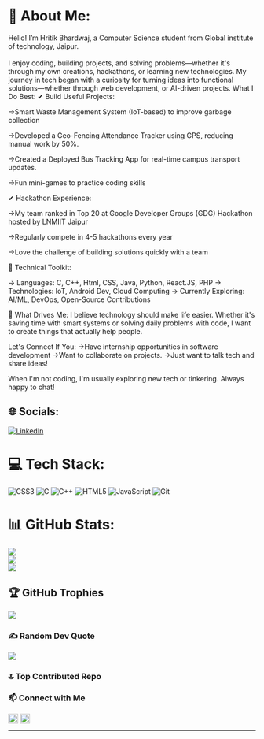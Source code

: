 # 💫 About Me:
Hello! I’m Hritik Bhardwaj, a Computer Science student from Global institute of technology, Jaipur.<br><br> I enjoy coding, building projects, and solving problems—whether it's through my own creations, hackathons, or learning new technologies. My journey in tech began with a curiosity for turning ideas into functional solutions—whether through web development, or AI-driven projects.
What I Do Best:
✔ Build Useful Projects:

→Smart Waste Management System (IoT-based) to improve garbage collection

→Developed a Geo-Fencing Attendance Tracker using GPS, reducing manual work by 50%.

→Created a Deployed Bus Tracking App for real-time campus transport updates.

→Fun mini-games to practice coding skills

✔ Hackathon Experience:

→My team ranked in Top 20 at Google Developer Groups (GDG) Hackathon hosted by LNMIIT Jaipur

→Regularly compete in 4-5 hackathons every year

→Love the challenge of building solutions quickly with a team

🔧 Technical Toolkit:

→ Languages: C, C++, Html, CSS, Java, Python, React.JS, PHP
→ Technologies: IoT, Android Dev, Cloud Computing
→ Currently Exploring: AI/ML, DevOps, Open-Source Contributions

🌟 What Drives Me:
I believe technology should make life easier. Whether it's saving time with smart systems or solving daily problems with code, I want to create things that actually help people.

Let's Connect If You:
→Have internship opportunities in software development
→Want to collaborate on projects.
→Just want to talk tech and share ideas!

When I'm not coding, I'm usually exploring new tech or tinkering. Always happy to chat!


## 🌐 Socials:
[![LinkedIn](https://img.shields.io/badge/LinkedIn-%230077B5.svg?logo=linkedin&logoColor=white)](https://linkedin.com/in/hritik-bhardwajmsd/) 

# 💻 Tech Stack:
![CSS3](https://img.shields.io/badge/css3-%231572B6.svg?style=for-the-badge&logo=css3&logoColor=white) ![C](https://img.shields.io/badge/c-%2300599C.svg?style=for-the-badge&logo=c&logoColor=white) ![C++](https://img.shields.io/badge/c++-%2300599C.svg?style=for-the-badge&logo=c%2B%2B&logoColor=white) ![HTML5](https://img.shields.io/badge/html5-%23E34F26.svg?style=for-the-badge&logo=html5&logoColor=white) ![JavaScript](https://img.shields.io/badge/javascript-%23323330.svg?style=for-the-badge&logo=javascript&logoColor=%23F7DF1E) ![Git](https://img.shields.io/badge/git-%23F05033.svg?style=for-the-badge&logo=git&logoColor=white)
# 📊 GitHub Stats:
![](https://github-readme-stats.vercel.app/api?username=harsh9410&theme=dark&hide_border=false&include_all_commits=true&count_private=false)<br/>
![](https://github-readme-streak-stats.herokuapp.com/?user=harsh9410&theme=dark&hide_border=false)<br/>
![](https://github-readme-stats.vercel.app/api/top-langs/?username=harsh9410&theme=dark&hide_border=false&include_all_commits=true&count_private=false&layout=compact)

## 🏆 GitHub Trophies
![](https://github-profile-trophy.vercel.app/?username=harsh9410&theme=radical&no-frame=false&no-bg=false&margin-w=4)

### ✍️ Random Dev Quote
![](https://quotes-github-readme.vercel.app/api?type=vetical&theme=radical)

### 🔝 Top Contributed Repo



### 📫 Connect with Me

<p align="left">
  <a href="https://linkedin.com/in/your-link" target="blank"><img align="center" src="https://cdn.jsdelivr.net/npm/simple-icons@v3/icons/linkedin.svg" alt="linkedin" height="20" /></a>
  <a href="mailto:your@email.com"><img align="center" src="https://cdn.jsdelivr.net/npm/simple-icons@v3/icons/gmail.svg" alt="gmail" height="20" /></a>
</p>

---
